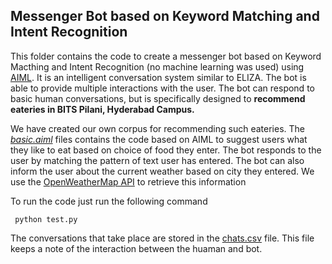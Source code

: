 ## Messenger Bot based on Keyword Matching and Intent Recognition

This folder contains the code to create a messenger bot based on Keyword Macthing and Intent Recognition (no machine learning was used) using [AIML](http://www.aiml.foundation/doc.html). It is an intelligent conversation system similar to ELIZA. The bot is able to provide multiple interactions with the user. The bot can respond to basic human conversations, but is specifically designed to **recommend eateries in BITS Pilani, Hyderabad Campus.** <br/>

We have created our own corpus for recommending such eateries. The [*basic.aiml*](https://github.com/Abhi-2809/AI-Assignment-Bits-Hyderabad-/blob/main/AI_Assignment_1(Q1)/basic.aiml) files contains the code based on AIML to suggest users what they like to eat based on choice of food they enter. The bot responds to the user by matching the pattern of text user has entered. The bot can also inform the user about the current weather based on city they entered. We use the [OpenWeatherMap API](https://openweathermap.org/api) to retrieve this information

To run the code just run the following command
```
 python test.py
```

 
The conversations that take place are stored in the [chats.csv](https://github.com/Abhi-2809/AI-Assignment-Bits-Hyderabad-/blob/main/AI_Assignment_1(Q1)/chats.csv) file. This file keeps a note of the interaction between the huaman and bot.
